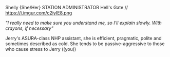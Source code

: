 Shelly {She/Her}
STATION ADMINISTRATOR
Hell's Gate //
https://i.imgur.com/c2iyIE8.png

*"I really need to make sure you understand me, so I’ll explain slowly. With crayons, if necessary"*

Jerry's ASURA-class NHP assistant, she is efficient, pragmatic, polite and sometimes described as cold. She tends to be passive-aggressive to those who cause stress to Jerry ((you))
